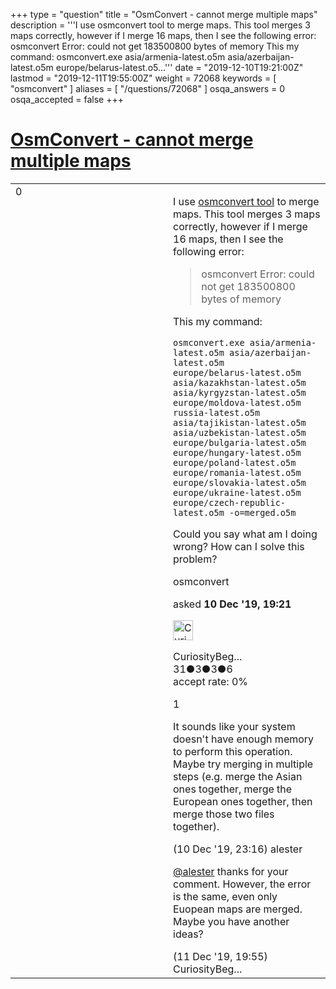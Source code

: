 +++
type = "question"
title = "OsmConvert - cannot merge multiple maps"
description = '''I use osmconvert tool to merge maps. This tool merges 3 maps correctly, however if I merge 16 maps, then I see the following error:  osmconvert Error: could not get 183500800 bytes of memory  This my command: osmconvert.exe asia/armenia-latest.o5m asia/azerbaijan-latest.o5m  europe/belarus-latest.o5...'''
date = "2019-12-10T19:21:00Z"
lastmod = "2019-12-11T19:55:00Z"
weight = 72068
keywords = [ "osmconvert" ]
aliases = [ "/questions/72068" ]
osqa_answers = 0
osqa_accepted = false
+++

<div class="headNormal">

# [OsmConvert - cannot merge multiple maps](/questions/72068/osmconvert-cannot-merge-multiple-maps)

</div>

<div id="main-body">

<div id="askform">

<table id="question-table" style="width:100%;">
<colgroup>
<col style="width: 50%" />
<col style="width: 50%" />
</colgroup>
<tbody>
<tr>
<td style="width: 30px; vertical-align: top"><div class="vote-buttons">
<span id="post-72068-upvote" class="ajax-command post-vote up" rel="nofollow" title="I like this post (click again to cancel)"> </span>
<div id="post-72068-score" class="post-score" title="current number of votes">
0
</div>
<span id="post-72068-downvote" class="ajax-command post-vote down" rel="nofollow" title="I dont like this post (click again to cancel)"> </span> <span id="favorite-mark" class="ajax-command favorite-mark" rel="nofollow" title="mark/unmark this question as favorite (click again to cancel)"> </span>
<div id="favorite-count" class="favorite-count">
&#10;</div>
</div></td>
<td><div id="item-right">
<div class="question-body">
<p>I use <a href="https://wiki.openstreetmap.org/wiki/Osmconvert#Windows">osmconvert tool</a> to merge maps. This tool merges 3 maps correctly, however if I merge 16 maps, then I see the following error:</p>
<blockquote>
<p>osmconvert Error: could not get 183500800 bytes of memory</p>
</blockquote>
<p>This my command:</p>
<pre><code>osmconvert.exe asia/armenia-latest.o5m asia/azerbaijan-latest.o5m 
europe/belarus-latest.o5m asia/kazakhstan-latest.o5m asia/kyrgyzstan-latest.o5m 
europe/moldova-latest.o5m russia-latest.o5m asia/tajikistan-latest.o5m 
asia/uzbekistan-latest.o5m europe/bulgaria-latest.o5m europe/hungary-latest.o5m 
europe/poland-latest.o5m europe/romania-latest.o5m europe/slovakia-latest.o5m 
europe/ukraine-latest.o5m europe/czech-republic-latest.o5m -o=merged.o5m</code></pre>
<p>Could you say what am I doing wrong? How can I solve this problem?</p>
</div>
<div id="question-tags" class="tags-container tags">
<span class="post-tag tag-link-osmconvert" rel="tag" title="see questions tagged &#39;osmconvert&#39;">osmconvert</span>
</div>
<div id="question-controls" class="post-controls">
&#10;</div>
<div class="post-update-info-container">
<div class="post-update-info post-update-info-user">
<p>asked <strong>10 Dec '19, 19:21</strong></p>
<img src="https://secure.gravatar.com/avatar/cbd5c282ccb929604467e3b3f900b0d5?s=32&amp;d=identicon&amp;r=g" class="gravatar" width="32" height="32" alt="CuriosityBeginner&#39;s gravatar image" />
<p><span>CuriosityBeg...</span><br />
<span class="score" title="31 reputation points">31</span><span title="3 badges"><span class="badge1">●</span><span class="badgecount">3</span></span><span title="3 badges"><span class="silver">●</span><span class="badgecount">3</span></span><span title="6 badges"><span class="bronze">●</span><span class="badgecount">6</span></span><br />
<span class="accept_rate" title="Rate of the user&#39;s accepted answers">accept rate:</span> <span title="CuriosityBeginner has no accepted answers">0%</span></p>
</div>
</div>
<div id="comments-container-72068" class="comments-container">
<span id="72071"></span>
<div id="comment-72071" class="comment">
<div id="post-72071-score" class="comment-score">
1
</div>
<div class="comment-text">
<p>It sounds like your system doesn't have enough memory to perform this operation. Maybe try merging in multiple steps (e.g. merge the Asian ones together, merge the European ones together, then merge those two files together).</p>
</div>
<div id="comment-72071-info" class="comment-info">
<span class="comment-age">(10 Dec '19, 23:16)</span> <span class="comment-user userinfo">alester</span>
</div>
</div>
<span id="72073"></span>
<div id="comment-72073" class="comment">
<div id="post-72073-score" class="comment-score">
&#10;</div>
<div class="comment-text">
<p><a href="https://help.openstreetmap.org/users/8189/alester">@alester</a> thanks for your comment. However, the error is the same, even only Euopean maps are merged. Maybe you have another ideas?</p>
</div>
<div id="comment-72073-info" class="comment-info">
<span class="comment-age">(11 Dec '19, 19:55)</span> <span class="comment-user userinfo">CuriosityBeg...</span>
</div>
</div>
</div>
<div id="comment-tools-72068" class="comment-tools">
&#10;</div>
<div class="clear">
&#10;</div>
<div id="comment-72068-form-container" class="comment-form-container">
&#10;</div>
<div class="clear">
&#10;</div>
</div></td>
</tr>
</tbody>
</table>

</div>

</div>


